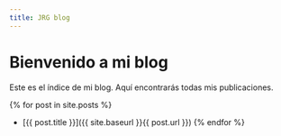 ```yaml
---
title: JRG blog
---
```


# Bienvenido a mi blog

Este es el índice de mi blog. Aquí encontrarás todas mis publicaciones.

{% for post in site.posts %}
  * [{{ post.title }}]({{ site.baseurl }}{{ post.url }})
{% endfor %}